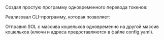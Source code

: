 Создал простую программу одновременного перевода токенов:

Реализовал CLI-программу, которая позволяет:

Отправил  SOL с массива кошельков одновременно на другой массив кошельков (ключи и адреса предоставляются в файле config.yaml).
